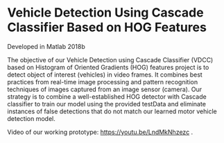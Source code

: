 # Vehicle Detection Using Cascade Classifier Based on HOG Features
Developed in Matlab 2018b

The objective of our Vehicle Detection using Cascade Classifier (VDCC) based on Histogram of Oriented Gradients (HOG) features project is to detect object of interest (vehicles) in video frames. It combines best practices from real-time image processing and pattern recognition techniques of images captured from an image sensor (camera). Our strategy is to combine a well-established HOG detector with Cascade classifier to train our model using the provided testData and eliminate instances of false detections that do not match our learned motor vehicle detection model.

Video of our working prototype: https://youtu.be/LndMkNhzezc .
